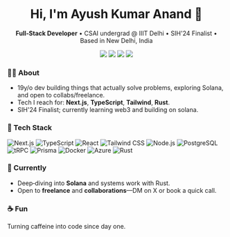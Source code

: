 <!-- Profile Header -->
<h1 align="center">Hi, I'm Ayush Kumar Anand 👋</h1>
<p align="center">
  <b>Full‑Stack Developer</b> • CSAI undergrad @ IIIT Delhi • SIH'24 Finalist • Based in New Delhi, India
</p>
<p align="center">
  <a href="https://github.com/ayushk-1801"><img src="https://img.shields.io/badge/GitHub-ayushk--1801-181717?logo=github" /></a>
  <a href="https://ayushk.me"><img src="https://img.shields.io/badge/Portfolio-ayushk.me-1f6feb?logo=vercel" /></a>
  <a href="https://x.com/ayushktwt"><img src="https://img.shields.io/badge/X-@ayushktwt-000000?logo=x" /></a>
  <a href="https://cal.com/ayush-kumar-anand"><img src="https://img.shields.io/badge/Book%20a%20call-Cal.com-111?logo=caldotcom" /></a>
</p>

<!-- About -->
### 👨‍💻 About
- 19y/o dev building things that actually solve problems, exploring Solana, and open to collabs/freelance.  
- Tech I reach for: <b>Next.js</b>, <b>TypeScript</b>, <b>Tailwind</b>, <b>Rust</b>.  
- SIH'24 Finalist; currently learning web3 and building on solana.

<!-- Skills / Stack -->
### 🧰 Tech Stack
<p>
  <img alt="Next.js" src="https://img.shields.io/badge/Next.js-000000?logo=nextdotjs" />
  <img alt="TypeScript" src="https://img.shields.io/badge/TypeScript-3178C6?logo=typescript&logoColor=fff" />
  <img alt="React" src="https://img.shields.io/badge/React-20232a?logo=react&logoColor=61DAFB" />
  <img alt="Tailwind CSS" src="https://img.shields.io/badge/Tailwind-38B2AC?logo=tailwindcss&logoColor=fff" />
  <img alt="Node.js" src="https://img.shields.io/badge/Node.js-339933?logo=nodedotjs&logoColor=fff" />
  <img alt="PostgreSQL" src="https://img.shields.io/badge/Postgres-4169E1?logo=postgresql&logoColor=fff" />
  <img alt="tRPC" src="https://img.shields.io/badge/tRPC-2596be?logo=trpc&logoColor=fff" />
  <img alt="Prisma" src="https://img.shields.io/badge/Prisma-2D3748?logo=prisma&logoColor=fff" />
  <img alt="Docker" src="https://img.shields.io/badge/Docker-2496ED?logo=docker&logoColor=fff" />
  <img alt="Azure" src="https://img.shields.io/badge/Azure-0078D4?logo=microsoftazure&logoColor=fff" />
  <img alt="Rust" src="https://img.shields.io/badge/Rust-000000?logo=rust&logoColor=fff" />
</p>

<!-- What I'm up to -->
### 🔭 Currently
- Deep‑diving into <b>Solana</b> and systems work with Rust.  
- Open to <b>freelance</b> and <b>collaborations</b>—DM on X or book a quick call.

<!-- Fun -->
### ☕ Fun
Turning caffeine into code since day one.
